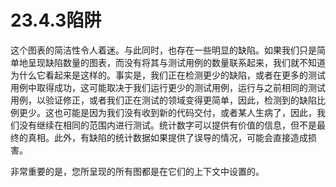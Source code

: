 # 23.4.3陷阱
这个图表的简洁性令人着迷。与此同时，也存在一些明显的缺陷。如果我们只是简单地呈现缺陷数量的图表，而没有将其与测试用例的数量联系起来，我们就不知道为什么它看起来是这样的。事实是，我们正在检测更少的缺陷，或者在更多的测试用例中取得成功，这可能取决于我们运行更少的测试用例，运行与之前相同的测试用例，以验证修正，或者我们正在测试的领域变得更简单，因此，检测到的缺陷比例更少。这也可能是因为我们没有收到新的代码交付，或者某人生病了，因此，我们没有继续在相同的范围内进行测试。统计数字可以提供有价值的信息，但不是最终的真相。此外，有缺陷的统计数据如果提供了误导的情况，可能会直接造成损害。

非常重要的是，您所呈现的所有图都是在它们的上下文中设置的。
